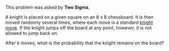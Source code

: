 This problem was asked by **Two Sigma**.

A knight is placed on a given square on an 8 x 8 chessboard. It is then moved randomly several times, where each move is a standard [knight move](<https://en.wikipedia.org/wiki/Knight_(chess)#Movement>). If the knight jumps off the board at any point, however, it is not allowed to jump back on.

After k moves, what is the probability that the knight remains on the board?
